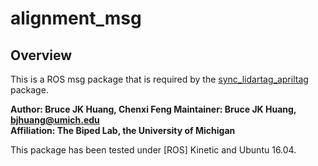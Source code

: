 # alignment_msg
## Overview

This is a ROS msg package that is required by the [sync_lidartag_apriltag](https://github.com/UMich-BipedLab/sync_lidartag_apriltag) package.

**Author: Bruce JK Huang, Chenxi Feng
Maintainer: Bruce JK Huang, bjhuang@umich.edu  
Affiliation: The Biped Lab, the University of Michigan**

This package has been tested under [ROS] Kinetic and Ubuntu 16.04.
